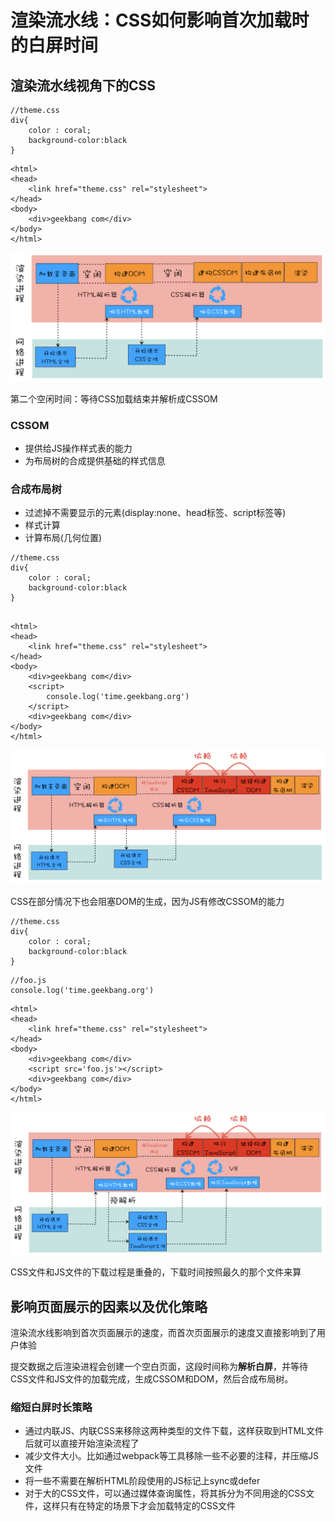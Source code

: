 # 渲染流水线：CSS如何影响首次加载时的白屏时间
## 渲染流水线视角下的CSS
```
//theme.css
div{ 
    color : coral;
    background-color:black
}

```
```
<html>
<head>
    <link href="theme.css" rel="stylesheet">
</head>
<body>
    <div>geekbang com</div>
</body>
</html>

```
![](img/渲染流水线.png)  

第二个空闲时间：等待CSS加载结束并解析成CSSOM  

### CSSOM
- 提供给JS操作样式表的能力
- 为布局树的合成提供基础的样式信息

### 合成布局树
- 过滤掉不需要显示的元素(display:none、head标签、script标签等)
- 样式计算
- 计算布局(几何位置)

```
//theme.css
div{ 
    color : coral;
    background-color:black
}

```
```

<html>
<head>
    <link href="theme.css" rel="stylesheet">
</head>
<body>
    <div>geekbang com</div>
    <script>
        console.log('time.geekbang.org')
    </script>
    <div>geekbang com</div>
</body>
</html>
```
![](img/含JS和CSS的渲染流程.png)  

CSS在部分情况下也会阻塞DOM的生成，因为JS有修改CSSOM的能力

```
//theme.css
div{ 
    color : coral;
    background-color:black
}

```
```
//foo.js
console.log('time.geekbang.org')

```
```
<html>
<head>
    <link href="theme.css" rel="stylesheet">
</head>
<body>
    <div>geekbang com</div>
    <script src='foo.js'></script>
    <div>geekbang com</div>
</body>
</html>

```
![](img/渲染流程2.png)  

CSS文件和JS文件的下载过程是重叠的，下载时间按照最久的那个文件来算

## 影响页面展示的因素以及优化策略
渲染流水线影响到首次页面展示的速度，而首次页面展示的速度又直接影响到了用户体验  

提交数据之后渲染进程会创建一个空白页面，这段时间称为**解析白屏**，并等待CSS文件和JS文件的加载完成，生成CSSOM和DOM，然后合成布局树。  

### 缩短白屏时长策略
- 通过内联JS、内联CSS来移除这两种类型的文件下载，这样获取到HTML文件后就可以直接开始渲染流程了
- 减少文件大小。比如通过webpack等工具移除一些不必要的注释，并压缩JS文件
- 将一些不需要在解析HTML阶段使用的JS标记上sync或defer
- 对于大的CSS文件，可以通过媒体查询属性，将其拆分为不同用途的CSS文件，这样只有在特定的场景下才会加载特定的CSS文件